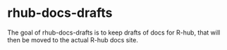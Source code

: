 # rhub-docs-drafts

<!-- badges: start -->
<!-- badges: end -->

The goal of rhub-docs-drafts is to keep drafts of docs for R-hub, that will then be moved to the actual R-hub docs site.

